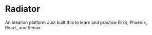 # Radiator

An ideation platform 
Just built this to learn and practice Elixir, Phoenix, React, and Redux
